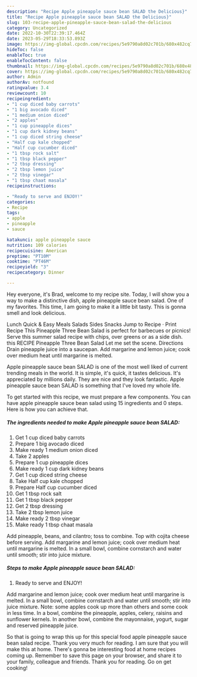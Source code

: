 ```yaml
---
description: "Recipe Apple pineapple sauce bean SALAD the Delicious}"
title: "Recipe Apple pineapple sauce bean SALAD the Delicious}"
slug: 103-recipe-apple-pineapple-sauce-bean-salad-the-delicious
category: Uncategorized
date: 2022-10-30T22:39:17.464Z
date: 2023-05-29T18:33:53.893Z
image: https://img-global.cpcdn.com/recipes/5e9790a8d02c701b/680x482cq70/apple-pineapple-sauce-bean-salad-recipe-main-photo.jpg
hideToc: false
enableToc: true
enableTocContent: false
thumbnail: https://img-global.cpcdn.com/recipes/5e9790a8d02c701b/680x482cq70/apple-pineapple-sauce-bean-salad-recipe-main-photo.jpg
cover: https://img-global.cpcdn.com/recipes/5e9790a8d02c701b/680x482cq70/apple-pineapple-sauce-bean-salad-recipe-main-photo.jpg
author: Admin
authorAv: notfound
ratingvalue: 3.4
reviewcount: 10
recipeingredient:
- "1 cup diced baby carrots"
- "1 big avocado diced"
- "1 medium onion diced"
- "2 apples"
- "1 cup pineapple dices"
- "1 cup dark kidney beans"
- "1 cup diced string cheese"
- "Half cup kale chopped"
- "Half cup cucumber diced"
- "1 tbsp rock salt"
- "1 tbsp black pepper"
- "2 tbsp dressing"
- "2 tbsp lemon juice"
- "2 tbsp vinegar"
- "1 tbsp chaat masala"
recipeinstructions:

- "Ready to serve and ENJOY!"
categories:
- Recipe
tags:
- apple
- pineapple
- sauce

katakunci: apple pineapple sauce 
nutrition: 109 calories
recipecuisine: American
preptime: "PT10M"
cooktime: "PT46M"
recipeyield: "3"
recipecategory: Dinner

---
```



Hey everyone, it's Brad, welcome to my recipe site. Today, I will show you a way to make a distinctive dish, apple pineapple sauce bean salad. One of my favorites. This time, I am going to make it a little bit tasty. This is gonna smell and look delicious.

Lunch Quick &amp; Easy Meals Salads Sides Snacks Jump to Recipe · Print Recipe This Pineapple Three Bean Salad is perfect for barbecues or picnics! Serve this summer salad recipe with chips, over greens or as a side dish. this RECIPE Pineapple Three Bean Salad Let me set the scene. Directions Drain pineapple juice into a saucepan. Add margarine and lemon juice; cook over medium heat until margarine is melted.

Apple pineapple sauce bean SALAD is one of the most well liked of current trending meals in the world. It is simple, it's quick, it tastes delicious. It's appreciated by millions daily. They are nice and they look fantastic. Apple pineapple sauce bean SALAD is something that I've loved my whole life.


To get started with this recipe, we must prepare a few components. You can have apple pineapple sauce bean salad using 15 ingredients and 0 steps. Here is how you can achieve that.

<!--inarticleads1-->

##### The ingredients needed to make Apple pineapple sauce bean SALAD:

1. Get 1 cup diced baby carrots
1. Prepare 1 big avocado diced
1. Make ready 1 medium onion diced
1. Take 2 apples
1. Prepare 1 cup pineapple dices
1. Make ready 1 cup dark kidney beans
1. Get 1 cup diced string cheese
1. Take Half cup kale chopped
1. Prepare Half cup cucumber diced
1. Get 1 tbsp rock salt
1. Get 1 tbsp black pepper
1. Get 2 tbsp dressing
1. Take 2 tbsp lemon juice
1. Make ready 2 tbsp vinegar
1. Make ready 1 tbsp chaat masala


Add pineapple, beans, and cilantro; toss to combine. Top with cojita cheese before serving. Add margarine and lemon juice; cook over medium heat until margarine is melted. In a small bowl, combine cornstarch and water until smooth; stir into juice mixture. 

<!--inarticleads2-->

##### Steps to make Apple pineapple sauce bean SALAD:


1. Ready to serve and ENJOY!

Add margarine and lemon juice; cook over medium heat until margarine is melted. In a small bowl, combine cornstarch and water until smooth; stir into juice mixture. Note: some apples cook up more than others and some cook in less time. In a bowl, combine the pineapple, apples, celery, raisins and sunflower kernels. In another bowl, combine the mayonnaise, yogurt, sugar and reserved pineapple juice. 

So that is going to wrap this up for this special food apple pineapple sauce bean salad recipe. Thank you very much for reading. I am sure that you will make this at home. There's gonna be interesting food at home recipes coming up. Remember to save this page on your browser, and share it to your family, colleague and friends. Thank you for reading. Go on get cooking!
